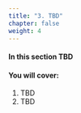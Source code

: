 ```yaml
---
title: "3. TBD"
chapter: false
weight: 4
---
```


#### In this section TBD

#### You will cover:

1. TBD
1. TBD
